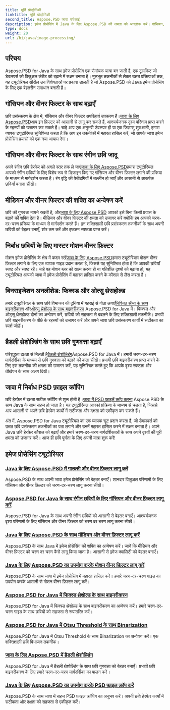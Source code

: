 ```yaml
---
title: मूर्ति प्रोद्योगिकी
linktitle: मूर्ति प्रोद्योगिकी
second_title: Aspose.PSD जावा एपीआई
description: इमेज प्रोसेसिंग में Java के लिए Aspose.PSD की क्षमता को अनलॉक करें। गॉसियन, वीनर, मीडियन और मोशन वीनर फ़िल्टर को चरण दर चरण लागू करना सीखें।
type: docs
weight: 20
url: /hi/java/image-processing/
---
```

## परिचय

Aspose.PSD for Java के साथ इमेज प्रोसेसिंग एक रोमांचक यात्रा बन जाती है, एक टूलकिट जो डेवलपर्स को विज़ुअल कंटेंट को बढ़ाने में सक्षम बनाता है। मूलभूत तकनीकों से लेकर उन्नत प्रक्रियाओं तक, यह ट्यूटोरियल सीरीज़ उन विशेषताओं पर प्रकाश डालती है जो Aspose.PSD को Java इमेज प्रोसेसिंग के लिए एक बेहतरीन समाधान बनाती हैं।

## गॉसियन और वीनर फिल्टर के साथ बढ़ाएँ

 छवि प्रसंस्करण के क्षेत्र में, गौसियन और वीनर फिल्टर अपरिहार्य उपकरण हैं।[जावा के लिए Aspose.PSD](./apply-gaussian-wiener-filters/)आप इन फ़िल्टर को आसानी से लागू कर सकते हैं, आश्चर्यजनक दृश्य परिणाम प्राप्त करने के रहस्यों को उजागर कर सकते हैं। चाहे आप एक अनुभवी डेवलपर हों या एक जिज्ञासु शुरुआती, हमारा व्यापक ट्यूटोरियल सुनिश्चित करता है कि आप इन तकनीकों में महारत हासिल करें, जो आपके जावा इमेज प्रोसेसिंग प्रयासों को एक नया आयाम देगा।

## गॉसियन और वीनर फिल्टर के साथ रंगीन छवि जादू

 अपने रंगीन छवि हेरफेर को अगले स्तर तक ले जाएं[जावा के लिए Aspose.PSD](./apply-gaussian-wiener-filters-color-image/)हमारा ट्यूटोरियल आपको रंगीन छवियों के लिए विशेष रूप से डिज़ाइन किए गए गॉसियन और वीनर फ़िल्टर लगाने की प्रक्रिया के माध्यम से मार्गदर्शन करता है। रंग वृद्धि की पेचीदगियों में तल्लीन हो जाएँ और आसानी से आकर्षक छवियाँ बनाना सीखें।

## मीडियन और वीनर फिल्टर की शक्ति का अन्वेषण करें

 छवि की गुणवत्ता मायने रखती है, और[जावा के लिए Aspose.PSD](./apply-median-wiener-filters/) आपको इसे बिना किसी प्रयास के बढ़ाने की शक्ति देता है। मीडियन और वीनर फ़िल्टर की क्षमता को उजागर करें क्योंकि हम आपको चरण-दर-चरण प्रक्रिया के माध्यम से मार्गदर्शन करते हैं। इन शक्तिशाली छवि प्रसंस्करण तकनीकों के साथ अपनी छवियों को बेहतर बनाएँ, शोर कम करें और इष्टतम स्पष्टता प्राप्त करें।

## निर्बाध छवियों के लिए मास्टर मोशन वीनर फ़िल्टर

 मोशन इमेज प्रोसेसिंग के क्षेत्र में कदम रखें[जावा के लिए Aspose.PSD](./apply-motion-wiener-filters/)हमारा ट्यूटोरियल मोशन वीनर फ़िल्टर लगाने के लिए एक व्यापक गाइड प्रदान करता है, जिससे यह सुनिश्चित होता है कि आपकी छवियाँ स्पष्ट और स्पष्ट रहें। चाहे वह मोशन ब्लर को खत्म करना हो या गतिशील दृश्यों को बढ़ाना हो, यह ट्यूटोरियल आपको जावा में इमेज प्रोसेसिंग में महारत हासिल करने के कौशल से लैस करता है।

## बिनराइजेशन अनलीशेड: फिक्स्ड और ओत्सु थ्रेसहोल्ड

 हमारे ट्यूटोरियल के साथ छवि विभाजन की दुनिया में गहराई से गोता लगाएँ[निश्चित सीमा के साथ बाइनरीकरण](./binarization-fixed-threshold/) और[ओत्सु थ्रेशोल्ड के साथ बाइनरीकरण](./binarization-otsu-threshold/) Aspose.PSD for Java में। फिक्स्ड और ओट्सू थ्रेसहोल्ड दोनों का अन्वेषण करें, छवियों को सहजता से बदलने के लिए शक्तिशाली तकनीकें। प्रभावी छवि बाइनरीकरण के पीछे के रहस्यों को उजागर करें और अपने जावा छवि प्रसंस्करण कार्यों में सटीकता का स्पर्श जोड़ें।

## ब्रैडली थ्रेशोल्डिंग के साथ छवि गुणवत्ता बढ़ाएँ

 परिशुद्धता दक्षता से मिलती है[ब्रैडली थ्रेशोल्डिंग](./bradley-thresholding/)Aspose.PSD for Java में। हमारी चरण-दर-चरण मार्गदर्शिका के माध्यम से छवि गुणवत्ता को बढ़ाने की कला सीखें। प्रभावी छवि बाइनरीकरण प्राप्त करने के लिए इस तकनीक की क्षमता को उजागर करें, यह सुनिश्चित करते हुए कि आपके दृश्य स्पष्टता और तीखेपन के साथ अलग दिखें।

## जावा में निर्बाध PSD फ़ाइल क्रॉपिंग

 छवि हेरफेर में दक्षता सटीक क्रॉपिंग से शुरू होती है।[जावा में PSD फ़ाइलें क्रॉप करना](./crop-psd-file/) Aspose.PSD के साथ Java के साथ सहज हो जाता है। यह ट्यूटोरियल आपको प्रक्रिया के माध्यम से चलता है, जिससे आप आसानी से अपने छवि हेरफेर कार्यों में सटीकता और दक्षता को एकीकृत कर सकते हैं।

अंत में, Aspose.PSD for Java ट्यूटोरियल का एक व्यापक सूट प्रदान करता है, जो डेवलपर्स को उन्नत छवि प्रसंस्करण तकनीकों का पता लगाने और उनमें महारत हासिल करने में सक्षम बनाता है। अपने Java छवि हेरफेर कौशल को बढ़ाएँ और हमारे चरण-दर-चरण मार्गदर्शिकाओं के साथ अपने दृश्यों की पूरी क्षमता को उजागर करें। आज ही छवि पूर्णता के लिए अपनी यात्रा शुरू करें!
## इमेज प्रोसेसिंग ट्यूटोरियल
### [Java के लिए Aspose.PSD में गाऊसी और वीनर फ़िल्टर लागू करें](./apply-gaussian-wiener-filters/)
Aspose.PSD के साथ अपनी जावा इमेज प्रोसेसिंग को बेहतर बनाएँ। शानदार विज़ुअल परिणामों के लिए गॉसियन और वीनर फ़िल्टर को चरण-दर-चरण लागू करना सीखें।
### [Aspose.PSD for Java के साथ रंगीन छवियों के लिए गॉसियन और वीनर फ़िल्टर लागू करें](./apply-gaussian-wiener-filters-color-image/)
Aspose.PSD for Java के साथ अपनी रंगीन छवियों को आसानी से बेहतर बनाएँ। आश्चर्यजनक दृश्य परिणामों के लिए गॉसियन और वीनर फ़िल्टर को चरण दर चरण लागू करना सीखें।
### [Java के लिए Aspose.PSD के साथ मीडियन और वीनर फ़िल्टर लागू करें](./apply-median-wiener-filters/)
Aspose.PSD के साथ Java में इमेज प्रोसेसिंग की शक्ति का अन्वेषण करें। जानें कि मीडियन और वीनर फ़िल्टर को चरण दर चरण कैसे लागू किया जाता है। आसानी से इमेज क्वालिटी को बेहतर बनाएँ।
### [Java के लिए Aspose.PSD का उपयोग करके मोशन वीनर फ़िल्टर लागू करें](./apply-motion-wiener-filters/)
Aspose.PSD के साथ जावा में इमेज प्रोसेसिंग में महारत हासिल करें। हमारे चरण-दर-चरण गाइड का उपयोग करके आसानी से मोशन वीनर फ़िल्टर लागू करें।
### [Aspose.PSD for Java में फिक्स्ड थ्रेशोल्ड के साथ बाइनरीकरण](./binarization-fixed-threshold/)
Aspose.PSD for Java में फिक्स्ड थ्रेशोल्ड के साथ बाइनरीकरण का अन्वेषण करें। हमारे चरण-दर-चरण गाइड के साथ छवियों को सहजता से रूपांतरित करें।
### [Aspose.PSD for Java में Otsu Threshold के साथ Binarization](./binarization-otsu-threshold/)
Aspose.PSD for Java में Otsu Threshold के साथ Binarization का अन्वेषण करें। एक शक्तिशाली छवि विभाजन तकनीक।
### [जावा के लिए Aspose.PSD में ब्रैडली थ्रेशोल्डिंग](./bradley-thresholding/)
Aspose.PSD for Java में ब्रैडली थ्रेशोल्डिंग के साथ छवि गुणवत्ता को बेहतर बनाएँ। प्रभावी छवि बाइनरीकरण के लिए हमारे चरण-दर-चरण मार्गदर्शिका का पालन करें।
### [Java के लिए Aspose.PSD का उपयोग करके PSD फ़ाइल क्रॉप करें](./crop-psd-file/)
Aspose.PSD के साथ जावा में सहज PSD फ़ाइल क्रॉपिंग का अनुभव करें। अपनी छवि हेरफेर कार्यों में सटीकता और दक्षता को सहजता से एकीकृत करें।
